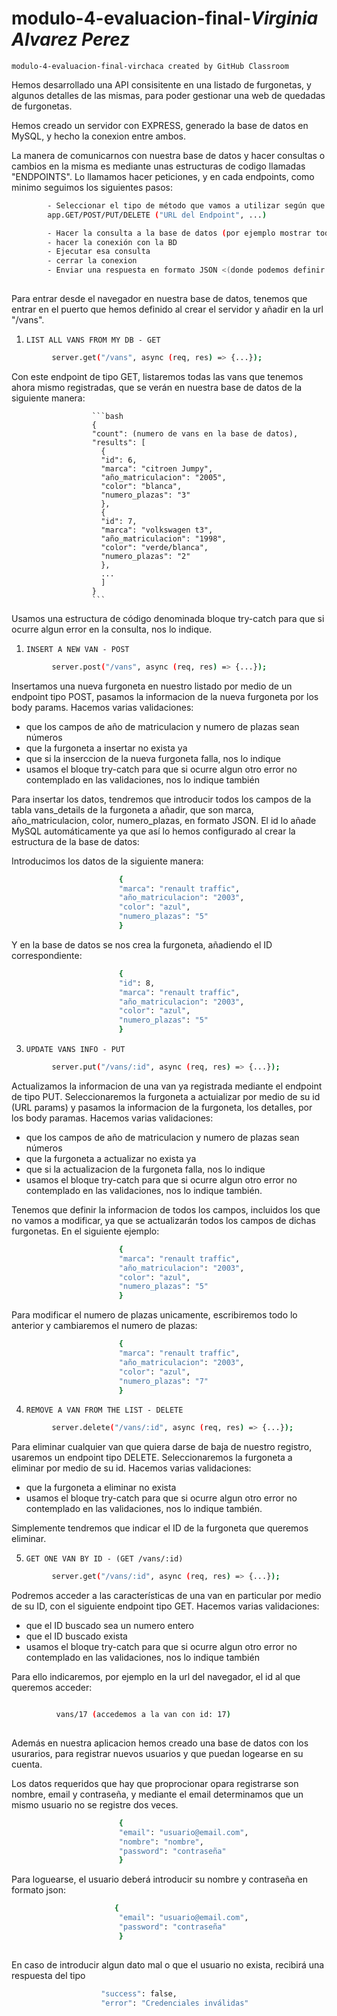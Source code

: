 # modulo-4-evaluacion-final-_Virginia Alvarez Perez_
    modulo-4-evaluacion-final-virchaca created by GitHub Classroom

Hemos desarrollado una API consisitente en una listado de furgonetas, y algunos detalles de las mismas, para poder gestionar una web de quedadas de furgonetas. 

Hemos creado un servidor con EXPRESS, generado la base de datos en MySQL, y hecho la conexion entre ambos.

La manera de comunicarnos con nuestra base de datos y hacer consultas o cambios en la misma es mediante unas estructuras de codigo llamadas "ENDPOINTS". Lo llamamos hacer peticiones, y en cada endpoints, como minimo seguimos los siguientes pasos:

```bash         
        - Seleccionar el tipo de método que vamos a utilizar según que peticion queramos hacer
        app.GET/POST/PUT/DELETE ("URL del Endpoint", ...)

        - Hacer la consulta a la base de datos (por ejemplo mostrar todos los elementos)
        - hacer la conexión con la BD
        - Ejecutar esa consulta
        - cerrar la conexion
        - Enviar una respuesta en formato JSON <(donde podemos definir informacion que queramos recibir internamente)
      
```

Para entrar desde el navegador en nuestra base de datos, tenemos que entrar en el puerto que hemos definido al crear el servidor y añadir en la url "/vans".


1. `LIST ALL VANS FROM MY DB - GET `

```bash         
         server.get("/vans", async (req, res) => {...});
```

Con este endpoint de tipo GET, listaremos todas las vans que tenemos ahora mismo registradas, que se verán en nuestra base de datos de la siguiente manera:


                      ```bash         
                      {
                      "count": (numero de vans en la base de datos),
                      "results": [
                        {
                        "id": 6,
                        "marca": "citroen Jumpy",
                        "año_matriculacion": "2005",
                        "color": "blanca",
                        "numero_plazas": "3"
                        },
                        {
                        "id": 7,
                        "marca": "volkswagen t3",
                        "año_matriculacion": "1998",
                        "color": "verde/blanca",
                        "numero_plazas": "2"
                        },
                        ...
                        ]
                      }
                      ```

 Usamos una estructura de código denominada bloque try-catch para que si ocurre algun error en la consulta, nos lo indique.


1. `INSERT A NEW VAN - POST `

```bash         
         server.post("/vans", async (req, res) => {...});
```

Insertamos una nueva furgoneta en nuestro listado por medio de un endpoint tipo POST, pasamos la informacion de la nueva furgoneta por los body params. Hacemos varias validaciones: 
- que los campos de año de matriculacion y numero de plazas sean números
- que la furgoneta a insertar no exista ya
- que si la inserccion de la nueva furgoneta falla, nos lo indique
- usamos el bloque try-catch para que si ocurre algun otro error no contemplado en las validaciones, nos lo indique también

Para insertar los datos, tendremos que introducir todos los campos de la tabla vans_details de la furgoneta a añadir, que son marca, año_matriculacion, color, numero_plazas, en formato JSON.
El id lo añade MySQL automáticamente ya que así lo hemos configurado al crear la estructura de la base de datos:

Introducimos los datos de la siguiente manera:
```bash
                        {
                        "marca": "renault traffic",
                        "año_matriculacion": "2003",
                        "color": "azul",
                        "numero_plazas": "5"
                        }
```
Y en la base de datos se nos crea la furgoneta, añadiendo el ID correspondiente:

```bash
                        {                          
                        "id": 8,
                        "marca": "renault traffic",
                        "año_matriculacion": "2003",
                        "color": "azul",
                        "numero_plazas": "5"
                        }
```


3. `UPDATE VANS INFO - PUT `

```bash         
         server.put("/vans/:id", async (req, res) => {...});
```

Actualizamos la informacion de una van ya registrada mediante el endpoint de tipo PUT. Seleccionaremos la furgoneta a actuializar por medio de su id (URL params) y pasamos la informacion de la furgoneta, los detalles, por los body paramas. Hacemos varias validaciones: 
- que los campos de año de matriculacion y numero de plazas sean números
- que la furgoneta a actualizar no exista ya
- que si la actualizacion de la furgoneta falla, nos lo indique
- usamos el bloque try-catch para que si ocurre algun otro error no contemplado en las validaciones, nos lo indique también.

Tenemos que definir la informacion de todos los campos, incluidos los que no vamos a modificar, ya que se actualizarán todos los campos de dichas furgonetas. En el siguiente ejemplo:

```bash
                        {
                        "marca": "renault traffic",
                        "año_matriculacion": "2003",
                        "color": "azul",
                        "numero_plazas": "5"
                        }
```

Para modificar el numero de plazas unicamente, escribiremos todo lo anterior y cambiaremos el numero de plazas:

```bash
                        {
                        "marca": "renault traffic",
                        "año_matriculacion": "2003",
                        "color": "azul",
                        "numero_plazas": "7"
                        }
```




4. `REMOVE A VAN FROM THE LIST - DELETE`

```bash         
         server.delete("/vans/:id", async (req, res) => {...});
```

Para eliminar cualquier van que quiera darse de baja de nuestro registro, usaremos un endpoint tipo DELETE. Seleccionaremos la furgoneta a eliminar por medio de su id. Hacemos varias validaciones: 
- que la furgoneta a eliminar no exista
- usamos el bloque try-catch para que si ocurre algun otro error no contemplado en las validaciones, nos lo indique también.

Simplemente tendremos que indicar el ID de la furgoneta que queremos eliminar. 



5. `GET ONE VAN BY ID - (GET /vans/:id)`

```bash         
         server.get("/vans/:id", async (req, res) => {...});
```

Podremos acceder a las características de una van en particular por medio de su ID, con el siguiente endpoint tipo GET. Hacemos varias validaciones: 
- que el ID buscado sea un numero entero
- que el ID buscado exista
- usamos el bloque try-catch para que si ocurre algun otro error no contemplado en las validaciones, nos lo indique también

Para ello indicaremos, por ejemplo en la url del navegador, el id al que queremos acceder:

```bash         

          vans/17 (accedemos a la van con id: 17)
  
```



Además en nuestra aplicacion hemos creado una base de datos con los usurarios, para registrar nuevos usuarios y que puedan logearse en su cuenta.

Los datos requeridos que hay que proprocionar opara registrarse son nombre, email y contraseña, y mediante el email determinamos que un mismo usuario no se registre dos veces.

```bash
                        {
                        "email": "usuario@email.com",
                        "nombre": "nombre",
                        "password": "contraseña"                        
                        }
```

Para loguearse, el usuario deberá introducir su nombre y contraseña en formato json:

```bash
                       {
                        "email": "usuario@email.com",                       
                        "password": "contraseña"                        
                        }
                        
```
En caso de introducir algun dato mal o que el usuario no exista, recibirá una respuesta del tipo
```bash
                    "success": false,
                    "error": "Credenciales inválidas"
```